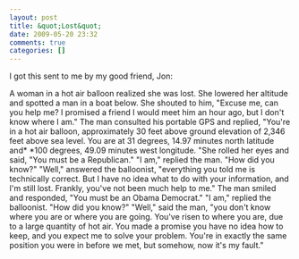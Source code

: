 ```yaml
---
layout: post
title: &quot;Lost&quot;
date: 2009-05-20 23:32
comments: true
categories: []
---
```

I got this sent to me by my good friend, Jon:

A woman in a hot air balloon realized she was lost. She lowered her altitude and spotted a man in a boat below. She shouted to him,
"Excuse me, can you help me? I promised a friend I would meet him an hour ago, but I don't know where I am."
The man consulted his portable GPS and replied, "You're in a hot air balloon, approximately 30 feet above ground elevation of 2,346 feet above sea level. You are at 31 degrees, 14.97 minutes north latitude and* *100 degrees, 49.09 minutes west longitude.
"She rolled her eyes and said, "You must be a Republican."  "I am," replied the man. "How did you know?"
"Well," answered the balloonist, "everything you told me is technically correct. But I have no idea what to do with your information, and I'm still lost. Frankly, you've not been much help to me."
The man smiled and responded, "You must be an Obama Democrat."
"I am," replied the balloonist. "How did you know?"
"Well," said the man, "you don't know where you are or where you are going. You've risen to where you are, due to a large quantity of hot air. You made a promise you have no idea how to keep, and you expect me to solve your problem. You're in exactly the same position you were in before we met, but somehow, now it's my fault."
